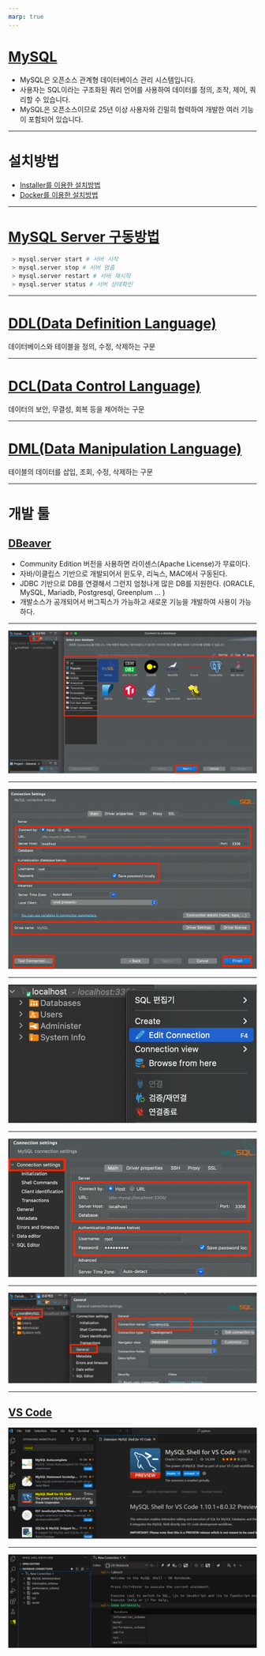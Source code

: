 ```yaml
---
marp: true
---
```

# [MySQL](https://www.mysql.com/)
- MySQL은 오픈소스 관계형 데이터베이스 관리 시스템입니다.
- 사용자는 SQL이라는 구조화된 쿼리 언어를 사용하여 데이터를 정의, 조작, 제어, 쿼리할 수 있습니다.
- MySQL은 오픈소스이므로 25년 이상 사용자와 긴밀히 협력하여 개발한 여러 기능이 포함되어 있습니다.

---
# 설치방법 
- [Installer를 이용한 설치방법](./MySQL%20Installer.md)
- [Docker를 이용한 설치방법](./MySQL%20Docker.md)

---
# [MySQL Server 구동방법](https://tableplus.com/blog/2018/10/how-to-start-stop-restart-mysql-server.html)

```bash
 > mysql.server start # 서버 시작
 > mysql.server stop # 서버 멈춤
 > mysql.server restart # 서버 재시작
 > mysql.server status # 서버 상태확인
 ```

---
# [DDL(Data Definition Language)](./MySQL%20DDL.md)
데이터베이스와 테이블을 정의, 수정, 삭제하는 구문

---
# [DCL(Data Control Language)](./MySQL%20DCL.md)
데이터의 보안, 무결성, 회복 등을 제어하는 구문

---
# [DML(Data Manipulation Language)](./MySQL%20DML.md)
테이블의 데이터를 삽입, 조회, 수정, 삭제하는 구문

---
# 개발 툴 
## [DBeaver](https://dbeaver.io/)
- Community Edition 버전을 사용하면 라이센스(Apache License)가 무료이다.
- 자바/이클립스 기반으로 개발되어서 윈도우, 리눅스, MAC에서 구동된다.
- JDBC 기반으로 DB를 연결해서 그런지 엄청나게 많은 DB를 지원한다. (ORACLE, MySQL, Mariadb, Postgresql, Greenplum ... )
- 개발소스가 공개되어서 버그픽스가 가능하고 새로운 기능을 개발하여 사용이 가능하다.

---
![Alt text](./img/mysql/image-2.png)

---
![Alt text](./img/mysql/image-3.png)

---
![Alt text](./img/mysql/image-4.png)

---
![Alt text](./img/mysql/image-5.png)

---
![Alt text](./img/mysql/image-6.png)

---
## [VS Code](https://marketplace.visualstudio.com/items?itemName=Oracle.mysql-shell-for-vs-code)
![Alt text](./img/mysql/image.png)

---
![Alt text](./img/mysql/image-1.png)

